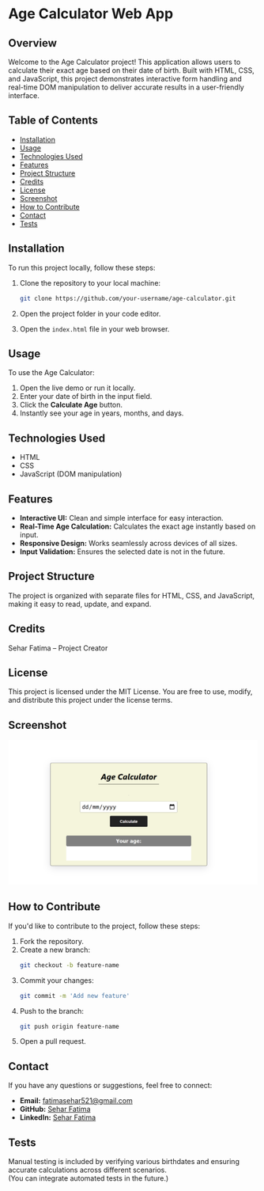 # Age Calculator Web App

## Overview  
Welcome to the Age Calculator project! This application allows users to calculate their exact age based on their date of birth. Built with HTML, CSS, and JavaScript, this project demonstrates interactive form handling and real-time DOM manipulation to deliver accurate results in a user-friendly interface.

## Table of Contents  
- [Installation](#installation)  
- [Usage](#usage)  
- [Technologies Used](#technologies-used)  
- [Features](#features)  
- [Project Structure](#project-structure)  
- [Credits](#credits)  
- [License](#license)  
- [Screenshot](#screenshot)  
- [How to Contribute](#how-to-contribute)  
- [Contact](#contact)  
- [Tests](#tests)  

## Installation  
To run this project locally, follow these steps:

1. Clone the repository to your local machine:  
   ```bash  
   git clone https://github.com/your-username/age-calculator.git  
   ```

2. Open the project folder in your code editor.

3. Open the `index.html` file in your web browser.

## Usage  
To use the Age Calculator:

1. Open the live demo or run it locally.  
2. Enter your date of birth in the input field.  
3. Click the **Calculate Age** button.  
4. Instantly see your age in years, months, and days.

## Technologies Used  
- HTML  
- CSS  
- JavaScript (DOM manipulation)

## Features  
- **Interactive UI:** Clean and simple interface for easy interaction.  
- **Real-Time Age Calculation:** Calculates the exact age instantly based on input.  
- **Responsive Design:** Works seamlessly across devices of all sizes.  
- **Input Validation:** Ensures the selected date is not in the future.

## Project Structure  
The project is organized with separate files for HTML, CSS, and JavaScript, making it easy to read, update, and expand.

## Credits  
Sehar Fatima – Project Creator

## License  
This project is licensed under the MIT License. You are free to use, modify, and distribute this project under the license terms.

## Screenshot   
![Age Calculator Screenshot](age_calculator.png)

## How to Contribute  
If you'd like to contribute to the project, follow these steps:

1. Fork the repository.  
2. Create a new branch:  
   ```bash  
   git checkout -b feature-name  
   ```  
3. Commit your changes:  
   ```bash  
   git commit -m 'Add new feature'  
   ```  
4. Push to the branch:  
   ```bash  
   git push origin feature-name  
   ```  
5. Open a pull request.

## Contact  
If you have any questions or suggestions, feel free to connect:

- **Email:** fatimasehar521@gmail.com  
- **GitHub:** [Sehar Fatima](https://github.com/Sehar5040fatima)  
- **LinkedIn:** [Sehar Fatima](https://www.linkedin.com/in/sehar-fatima-8b86b9201/)

## Tests  
Manual testing is included by verifying various birthdates and ensuring accurate calculations across different scenarios.  
(You can integrate automated tests in the future.)